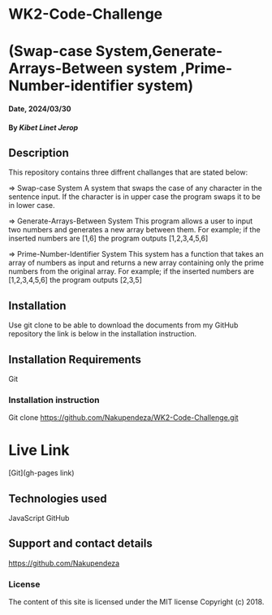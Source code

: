 # WK2-Code-Challenge

# (Swap-case System,Generate-Arrays-Between system ,Prime-Number-identifier system)

#### Date, 2024/03/30

#### By *Kibet Linet Jerop*

## Description
This repository contains three diffrent challanges that are stated below:

=> Swap-case System
A system that swaps the case of any character in the sentence input. If the character is in upper case the program swaps it to be in lower case.

=> Generate-Arrays-Between System
This program allows a user to input two numbers and generates a new array between them.
 For example;
  if the inserted numbers are [1,6] the program outputs
  [1,2,3,4,5,6]

=> Prime-Number-Identifier System
This system has a function that takes an array of numbers as input and returns a new array containing only the prime numbers from the original array.
For example;
if the inserted numbers are [1,2,3,4,5,6] the program outputs
[2,3,5]
  
## Installation
 Use git clone to be able to download the documents from my GitHub repository the link is below in the installation instruction.

## Installation Requirements
Git

### Installation instruction

Git clone https://github.com/Nakupendeza/WK2-Code-Challenge.git 



# Live Link
[Git](gh-pages link)

## Technologies used
JavaScript
GitHub

## Support and contact details
https://github.com/Nakupendeza 

### License
The content of this site is licensed under the MIT license
Copyright (c) 2018.
